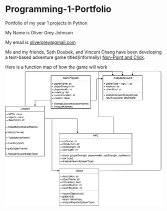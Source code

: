 # Programming-1-Portfolio
Portfolio of my year 1 projects in Python

My Name is Oliver Grey Johnson

My email is [olivergrey@gmail.com](olivergrey@gmail.com)

Me and my friends, Seth Doubek, and Vincent Chang have been developing a text-based adventure game titled(informally) [Non-Point and Click](https://github.com/DoubekSeth/NonPointAndClick).

Here is a function map of how the game will work ![map](https://github.com/DoubekSeth/NonPointAndClick/blob/master/Images/Non-point%20and%20click.png)
